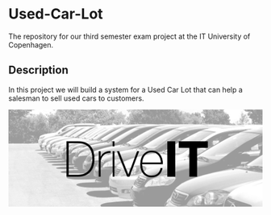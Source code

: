 Used-Car-Lot
============

The repository for our third semester exam project at the IT University of Copenhagen.

Description
------------
In this project we will build a system for a Used Car Lot that can help a salesman to sell used cars to customers. 

![Some used cars](/readme.jpg)
